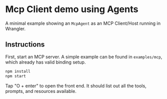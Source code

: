 # Mcp Client demo using Agents

A minimal example showing an `McpAgent` as an MCP Client/Host running in Wrangler.

## Instructions

First, start an MCP server. A simple example can be found in `examples/mcp`, which already has valid binding setup.

```sh
npm install
npm start
```

Tap "O + enter" to open the front end. It should list out all the tools, prompts, and resources available.
